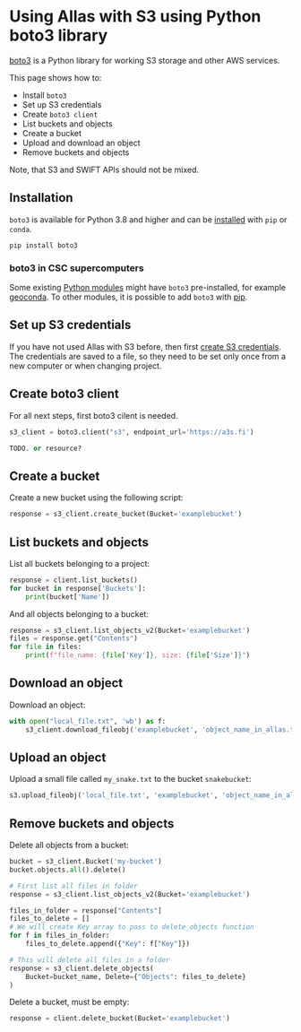 # Using Allas with S3 using Python boto3 library

[boto3](https://boto3.amazonaws.com/v1/documentation/api/latest/index.html) is a Python library for working S3 storage and other AWS services.

This page shows how to:

* Install `boto3`
* Set up S3 credentials
* Create `boto3 client` 
* List buckets and objects 
* Create a bucket
* Upload and download an object 
* Remove buckets and objects 

Note, that S3 and SWIFT APIs should not be mixed.

## Installation

`boto3` is available for Python 3.8 and higher and can be [installed](https://boto3.amazonaws.com/v1/documentation/api/latest/guide/quickstart.html#installation) with `pip` or `conda`.

```
pip install boto3
```

### boto3 in CSC supercomputers
Some existing [Python modules](../../../apps/python.md#using-science-area-specific-python-modules) might have `boto3` pre-installed, for example [geoconda](../../../apps/geoconda.md). 
To other modules, it is possible to add `boto3` with [pip](../../../python.md#installing-python-packages-to-existing-modules).


## Set up S3 credentials

If you have not used Allas with S3 before, then first [create S3 credentials](s3_client.md#getting-started-with-s3cmd). The credentials are saved to a file, so they need to be set only once from a new computer or when changing project.

## Create boto3 client
For all next steps, first boto3 cilent is needed.

```python
s3_client = boto3.client("s3", endpoint_url='https://a3s.fi')

TODO. or resource?
```

## Create a bucket

Create a new bucket using the following script:

```python
response = s3_client.create_bucket(Bucket='examplebucket')
```

## List buckets and objects

List all buckets belonging to a project:
```python
response = client.list_buckets()
for bucket in response['Buckets']:
    print(bucket['Name'])
```

And all objects belonging to a bucket:
```python
response = s3_client.list_objects_v2(Bucket='examplebucket')
files = response.get("Contents")
for file in files:
    print(f"file_name: {file['Key']}, size: {file['Size']}")
```

## Download an object

Download an object:
```python
with open("local_file.txt", 'wb') as f:
    s3_client.download_fileobj('examplebucket', 'object_name_in_allas.txt', f)
```

## Upload an object

Upload a small file called `my_snake.txt` to the bucket `snakebucket`:

```python
s3.upload_fileobj('local_file.txt', 'examplebucket', 'object_name_in_allas.txt')
```

## Remove buckets and objects

Delete all objects from a bucket:

```python
bucket = s3_client.Bucket('my-bucket')
bucket.objects.all().delete()

# First list all files in folder
response = s3_client.list_objects_v2(Bucket='examplebucket')

files_in_folder = response["Contents"]
files_to_delete = []
# We will create Key array to pass to delete_objects function
for f in files_in_folder:
    files_to_delete.append({"Key": f["Key"]})

# This will delete all files in a folder
response = s3_client.delete_objects(
    Bucket=bucket_name, Delete={"Objects": files_to_delete}
)
```

Delete a bucket, must be empty:
```python
response = client.delete_bucket(Bucket='examplebucket')
```
